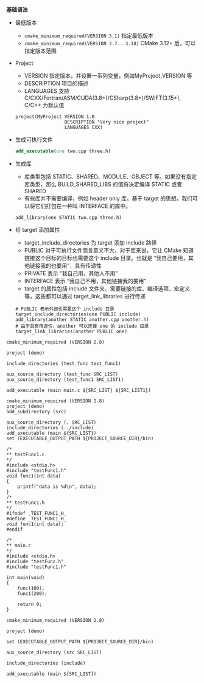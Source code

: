 **基础语法**

* 最低版本

  * `cmake_minimum_required(VERSION 3.1)` 指定最低版本
  * `cmake_minimum_required(VERSION 3.7...3.18)` CMake 3.12+ 后，可以指定版本范围

* Project

  * VERSION 指定版本，并设置一系列变量，例如MyProject_VERSION 等
  * DESCRIPTION 项目的描述
  * LANGUAGES 支持 C/CXX/Fortran/ASM/CUDA(3.8+)/CSharp(3.8+)/SWIFT(3.15+), C/C++ 为默认值

  ```
  project(MyProject VERSION 1.0
                    DESCRIPTION "Very nice project"
                    LANGUAGES CXX)
  
  ```

* 生成可执行文件

  ```cmake
  add_executable(one two.cpp three.h)
  ```

* 生成库

  * 库类型包括 STATIC、SHARED、MODULE、OBJECT 等。如果没有指定库类型，那么 BUILD_SHARED_LIBS 的值将决定编译 STATIC 或者 SHARED
  * 有些库并不需要编译，例如 header only 库。基于 target 的思想，我们可以将它们打包在一种叫 INTERFACE 的库中。

  ```
  add_library(one STATIC two.cpp three.h)
  ```

* 给 target 添加属性

  * target_include_directories 为 target 添加 include 路径
  * PUBLIC 对于可执行文件而言意义不大，对于库来说，它让 CMake 知道链接这个目标的目标也需要这个 include 目录。也就是 “我自己要用，其他链接我的也要用”，具有传递性
  * PRIVATE 表示 “我自己用，其他人不用”
  * INTERFACE 表示 “我自己不用，其他链接我的要用”
  * target 的属性包括 include 文件夹、需要链接的库、编译选项、宏定义等，这些都可以通过 target_link_libraries 进行传递

  ```
  # PUBLIC 表示外部也需要这个 include 目录
  target_include_directories(one PUBLIC include)
  add_library(another STATIC another.cpp another.h)
  # 由于具有传递性，another 可以连接 one 的 include 目录
  target_link_libraries(another PUBLIC one)
  ```





```
cmake_minimum_required (VERSION 2.8)

project (demo)

include_directories (test_func test_func1)

aux_source_directory (test_func SRC_LIST)
aux_source_directory (test_func1 SRC_LIST1)

add_executable (main main.c ${SRC_LIST} ${SRC_LIST1})
```

```
cmake_minimum_required (VERSION 2.8)
project (demo)
add_subdirectory (src)
```

```
aux_source_directory (. SRC_LIST)
include_directories (../include)
add_executable (main ${SRC_LIST})
set (EXECUTABLE_OUTPUT_PATH ${PROJECT_SOURCE_DIR}/bin)
```

```
/*
** testFunc1.c
*/
#include <stdio.h>
#include "testFunc1.h"
void func1(int data)
{
	printf("data is %d\n", data);
}
/*
** testFunc1.h
*/
#ifndef _TEST_FUNC1_H_
#define _TEST_FUNC1_H_
void func1(int data);
#endif

/*
** main.c
*/
#include <stdio.h>
#include "testFunc.h"
#include "testFunc1.h"

int main(void)
{
	func(100);
	func1(200);

	return 0;
}
```

```
cmake_minimum_required (VERSION 2.8)

project (demo)

set (EXECUTABLE_OUTPUT_PATH ${PROJECT_SOURCE_DIR}/bin)

aux_source_directory (src SRC_LIST)

include_directories (include)

add_executable (main ${SRC_LIST})
```

